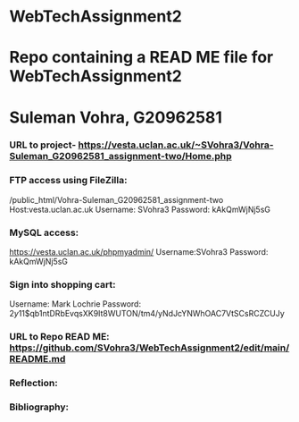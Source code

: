 # WebTechAssignment2
# Repo containing a READ ME file for WebTechAssignment2
# Suleman Vohra, G20962581
### URL to project- https://vesta.uclan.ac.uk/~SVohra3/Vohra-Suleman_G20962581_assignment-two/Home.php
### FTP access using FileZilla:
/public_html/Vohra-Suleman_G20962581_assignment-two
Host:vesta.uclan.ac.uk
Username: SVohra3
Password: kAkQmWjNj5sG

### MySQL access:
https://vesta.uclan.ac.uk/phpmyadmin/
Username:SVohra3
Password: kAkQmWjNj5sG

### Sign into shopping cart:
Username: Mark Lochrie
Password: $2y$11$qb1ntDRbEvqsXK9It8WUTON/tm4/yNdJcYNWhOAC7VtSCsRCZCUJy
### URL to Repo READ ME: https://github.com/SVohra3/WebTechAssignment2/edit/main/README.md

### Reflection:

### Bibliography:
